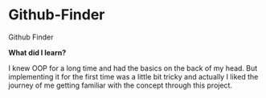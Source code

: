 # Github-Finder
Github Finder

**What did I learn?**

I knew OOP for  a long time and had the basics on the back of my head. But implementing it for the first time was a little bit tricky and actually I liked the journey of me getting familiar with the concept through this project.
